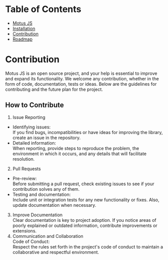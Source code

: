 # Table of Contents

- [Motus JS](./docs/esnREADME.md)
- [Installation](./docs/en/Install.md)
- [Contribution](./docs/en/Contributions.md)
- [Roadmap](./docs/en/RoadMap.md)

# Contribution
Motus JS is an open source project, and your help is essential to improve and expand its functionality. We welcome any contribution, whether in the form of code, documentation, tests or ideas. Below are the guidelines for contributing and the future plan for the project.

## How to Contribute
1. Issue Reporting  
- Identifying issues:  
If you find bugs, incompatibilities or have ideas for improving the library, create an issue in the repository.
- Detailed information:  
When reporting, provide steps to reproduce the problem, the environment in which it occurs, and any details that will facilitate resolution.

2. Pull Requests  
- Pre-review:  
Before submitting a pull request, check existing issues to see if your contribution solves any of them.
- Testing and documentation:  
Include unit or integration tests for any new functionality or fixes. Also, update documentation when necessary.
3. Improve Documentation  
Clear documentation is key to project adoption. If you notice areas of poorly explained or outdated information, contribute improvements or extensions.
4. Communication and Collaboration  
Code of Conduct:  
Respect the rules set forth in the project's code of conduct to maintain a collaborative and respectful environment.